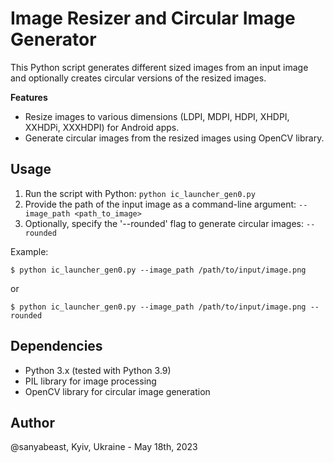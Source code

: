 **Image Resizer and Circular Image Generator**
=====================================================

This Python script generates different sized images from an input image and optionally creates circular versions of the resized images.

**Features**

* Resize images to various dimensions (LDPI, MDPI, HDPI, XHDPI, XXHDPi, XXXHDPI) for Android apps.
* Generate circular images from the resized images using OpenCV library.

**Usage**
--------

1. Run the script with Python: `python ic_launcher_gen0.py`
2. Provide the path of the input image as a command-line argument: `--image_path <path_to_image>`
3. Optionally, specify the '--rounded' flag to generate circular images: `--rounded`

Example:
```
$ python ic_launcher_gen0.py --image_path /path/to/input/image.png
```
or
```
$ python ic_launcher_gen0.py --image_path /path/to/input/image.png --rounded
```
**Dependencies**
--------------

* Python 3.x (tested with Python 3.9)
* PIL library for image processing
* OpenCV library for circular image generation

**Author**
--------

@sanyabeast, Kyiv, Ukraine - May 18th, 2023